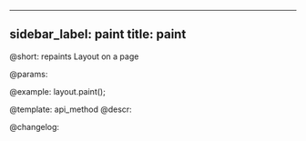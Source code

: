 
---
sidebar_label: paint
title: paint
---          

@short: repaints Layout on a page


@params:




@example:
layout.paint();


@template: api_method
@descr:





@changelog:


